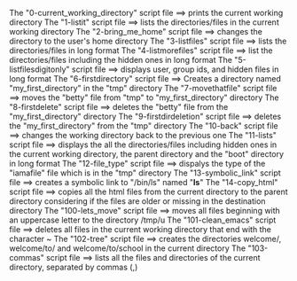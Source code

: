 The "0-current_working_directory" script file ==> prints the current working directory
The "1-listit" script file ==> lists the directories/files in the current working directory
The "2-bring_me_home" script file ==> changes the directory to the user's home directory
The "3-listfiles" script file ==> lists the directories/files in long format
The "4-listmorefiles" script file ==> list the directories/files including the hidden ones in long format
The "5-listfilesdigitonly" script file ==> displays user, group ids, and hidden files in long format
The "6-firstdirectory" script file ==> Creates a directory named "my_first_directory" in the "tmp" directory
The "7-movethatfile" script file ==> moves the "betty" file from "tmp" to "my_first_directory" directory
The "8-firstdelete" script file ==> deletes the "betty" file from the "my_first_directory" directory
The "9-firstdirdeletion" script file ==> deletes the "my_first_directory" from the "tmp" directory
The "10-back" script file ==> changes the working directory back to the previous one
The "11-lists" script file ==> displays the all the directories/files including hidden ones in the current working directory, the parent directory and the "boot" directory in long format
The "12-file_type" script file ==> dispalys the type of the "iamafile" file which is in the "tmp" directory
The "13-symbolic_link" script file ==> creates a symbolic link to "/bin/ls" named "__ls__"
The "14-copy_html" script file ==> copies all the html files from the current directory to the parent directory considering if the files are older or missing in the destination directory
The "100-lets_move" script file ==> moves all files beginning with an uppercase letter to the directory /tmp/u
The "101-clean_emacs" script file ==> deletes all files in the current working directory that end with the character ~
The "102-tree" script file ==> creates the directories welcome/, welcome/to/ and welcome/to/school in the current directory
The "103-commas" script file ==> lists all the files and directories of the current directory, separated by commas (,)
